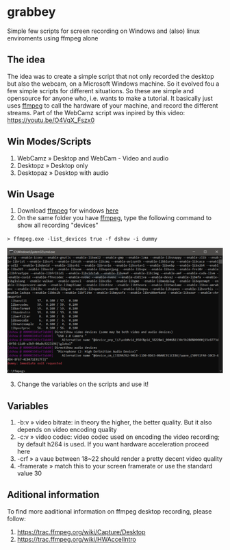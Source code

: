 # grabbey
Simple few scripts for screen recording on Windows and (also) linux enviroments using ffmpeg alone

## The idea
The idea was to create a simple script that not only recorded the desktop but also the webcam, on a Microsoft Windows machine. So it evolved fou a few simple scripts for different situations. So these are simple and opensource for anyone who, i.e. wants to make a tutorial. It basically just uses [ffmpeg](https://ffmpeg.org/) to call the hardware of your machine, and record the different streams. Part of the WebCamz script was inpired by this video: https://youtu.be/O4VqX_Fszx0

## Win Modes/Scripts
1. WebCamz » Desktop and WebCam - Video and audio
2. Desktopz » Desktop only
3. Desktopaz » Desktop with audio

## Win Usage
1. Download [ffmpeg](https://ffmpeg.org/) for windows [here](https://www.gyan.dev/ffmpeg/builds/ffmpeg-git-full.7z)
2. On the same folder you have [ffmpeg](https://ffmpeg.org/), type the following command to show all recording "devices"
 
 `> ffmpeg.exe -list_devices true -f dshow -i dummy`
 
 ![](./files/devices.PNG)
 
3. Change the variables on the scripts and use it!

## Variables
1. -b:v » video bitrate: in theory the higher, the better quality. But it also depends on video encoding quality
2. -c:v » video codec: video codec used on encoding the video recording; by default h264 is used. If you want hardware acceleration proceed here
3. -crf » a vaue between 18~22 should render a pretty decent video quality
4. -framerate » match this to your screen framerate or use the standard value 30

## Aditional information
To find more aaditional information on ffmpeg desktop recording, please follow: 
1. https://trac.ffmpeg.org/wiki/Capture/Desktop
2. https://trac.ffmpeg.org/wiki/HWAccelIntro

